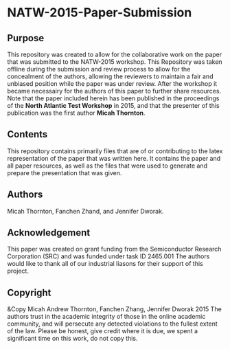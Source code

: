 # NATW-2015-Paper-Submission
## Purpose
This repository was created to allow for the collaborative work on the paper that was submitted to the NATW-2015 workshop. This Repository was taken offline during the submission and review process to allow for the concealment of the authors, allowing the reviewers to maintain a fair and unbiased position while the paper was under review. After the workshop it became necessairy for the authors of this paper to further share resources. Note that the paper included herein has been published in the proceedings of the **North Atlantic Test Workshop** in 2015, and that the presenter of this publication was the first author **Micah Thornton**. 
## Contents 
This repository contains primarily files that are of or contributing to the latex representation of the paper that was written here. It contains the paper and all paper resources, as well as the files that were used to generate and prepare the presentation that was given. 
## Authors 
Micah Thornton, Fanchen Zhand, and Jennifer Dworak.
## Acknowledgement
This paper was created on grant funding from the Semiconductor Research Corporation (SRC) and was funded under task ID 2465.001 The authors would like to thank all of our industrial liasons for their support of this project. 
## Copyright

&Copy Micah Andrew Thornton, Fanchen Zhang, Jennifer Dworak 2015 The authors trust in the academic integrity of those in the online academic community, and will persecute any detected violations to the fullest extent of the law. Please be honest, give credit where it is due, we spent a significant time on this work, do not copy this.